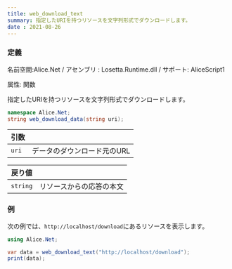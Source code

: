 ```yaml
---
title: web_download_text
summary: 指定したURIを持つリソースを文字列形式でダウンロードします。
date : 2021-08-26
---
```

### 定義
名前空間:Alice.Net / アセンブリ : Losetta.Runtime.dll / サポート: AliceScript1

属性: 関数

指定したURIを持つリソースを文字列形式でダウンロードします。

```cs title="AliceScript"
namespace Alice.Net;
string web_download_data(string uri);
```

|引数| |
|-|-|
|`uri`| データのダウンロード元のURL|

|戻り値| |
|-|-|
|`string`| リソースからの応答の本文|

### 例
次の例では、`http://localhost/download`にあるリソースを表示します。

```cs title="AliceScript"
using Alice.Net;

var data = web_download_text("http://localhost/download");
print(data);
```
